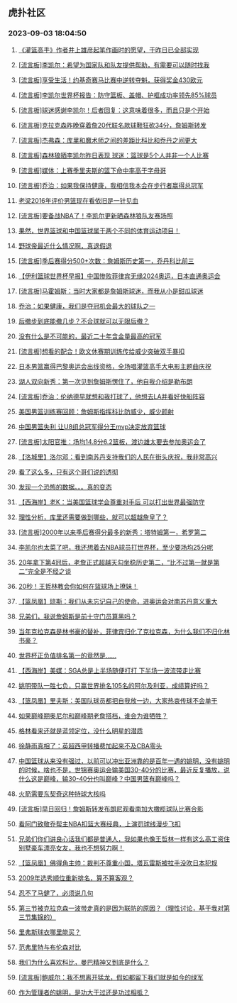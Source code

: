 ## 虎扑社区 
### 2023-09-03 18:04:50

1. [《灌篮高手》作者井上雄彦起笔作画时的愿望，于昨日已全部实现](https://bbs.hupu.com/61969379.html)

2. [[流言板]李凯尔：希望为国家队和队友提供帮助，有需要可以随时找我](https://bbs.hupu.com/61968302.html)

3. [[流言板]享受生活！约基奇赛马比赛中逆转夺魁，获得奖金430欧元](https://bbs.hupu.com/61969869.html)

4. [[流言板]李凯尔世界杯报告：防守篮板、盖帽、护框成功率领先85%球员](https://bbs.hupu.com/61968820.html)

5. [[流言板]球迷感谢李凯尔！后者回复：这意味着很多，而且只是个开始](https://bbs.hupu.com/61970294.html)

6. [[流言板]克拉克森昨晚穿着詹20代联名款球鞋狂砍34分，詹姆斯转发](https://bbs.hupu.com/61967590.html)

7. [[流言板]杰弗森：库里和魔术师之间的差距比科比和乔丹之间更大](https://bbs.hupu.com/61972377.html)

8. [[流言板]森林狼晒李凯尔昨日表现 球迷：篮球是5个人并非一个人比赛](https://bbs.hupu.com/61969093.html)

9. [[流言板]媒体：上赛季里夫斯的篮下命中率高于字母哥](https://bbs.hupu.com/61968373.html)

10. [[流言板]乔治：如果我保持健康，我相信我本会在步行者赢得总冠军](https://bbs.hupu.com/61966626.html)

11. [老梁2016年评价男篮现在看依旧是一针见血](https://bbs.hupu.com/61967385.html)

12. [[流言板]要备战NBA了！李凯尔更新晒森林狼队友赛场照](https://bbs.hupu.com/61968853.html)

13. [果然，世界篮球和中国篮球属于两个不同的体育运动项目！](https://bbs.hupu.com/61970731.html)

14. [野球帝最近什么情况啊，真退假退](https://bbs.hupu.com/61965988.html)

15. [[流言板]季后赛得分500+次数：詹姆斯历史第一，乔丹科比前三](https://bbs.hupu.com/61968251.html)

16. [【伊利篮球世界杯早报】中国惨败菲律宾无缘2024奥运，日本直通奥运会](https://bbs.hupu.com/61962718.html)

17. [[流言板]马霍姆斯：当时大家都是詹姆斯球迷，而我从小是甜瓜球迷](https://bbs.hupu.com/61966996.html)

18. [乔治：如果健康，我们是夺冠机会最大的球队之一](https://bbs.hupu.com/61967296.html)

19. [后撤步到底能撤几步？不合球就可以无限后撤？](https://bbs.hupu.com/61971330.html)

20. [没有什么是不可能的，最近二十年含金量最高的冠军](https://bbs.hupu.com/61969393.html)

21. [[流言板]想看的配合！欧文休赛期训练传给威少突破双手暴扣](https://bbs.hupu.com/61969339.html)

22. [日本男篮赢得巴黎奥运会出线资格，全场唱灌篮高手大电影主题曲庆祝](https://bbs.hupu.com/61971110.html)

23. [湖人双向新秀：第一次见到詹姆斯愣住了，他自我介绍是勒布朗](https://bbs.hupu.com/61972657.html)

24. [[流言板]乔治：伦纳德早就想和我打球了，他想去LA并看好快船阵容](https://bbs.hupu.com/61966382.html)

25. [美国男篮训练赛回顾：詹姆斯指挥科比防威少，威少颜射](https://bbs.hupu.com/61966570.html)

26. [中国男篮失利 让U8组总冠军得分王mvp决定放弃篮球](https://bbs.hupu.com/61966192.html)

27. [[流言板]太阳官推：场均14.8分6.2篮板，渡边雄太要去参加奥运会了](https://bbs.hupu.com/61965841.html)

28. [【洛城里】洛尔邓：看到南苏丹支持我们的人民在街头庆祝，我非常高兴](https://bbs.hupu.com/61971455.html)

29. [看了这么多，只有这个哥们说的透彻](https://bbs.hupu.com/61965294.html)

30. [发现一个恐怖的数据。。。真的变态](https://bbs.hupu.com/61971901.html)

31. [【西海岸】老K：当美国篮球学会尊重对手后 可以打出世界最强防守](https://bbs.hupu.com/61972311.html)

32. [理性分析，库里还需要做到哪些，就可以超越詹皇了？](https://bbs.hupu.com/61971250.html)

33. [[流言板]2000年以来季后赛得分最多的新秀：塔特姆第一，希罗第二](https://bbs.hupu.com/61968113.html)

34. [李凯尔也太菜了吧，我还想着去NBA球员打世界杯，至少要场均25分呢](https://bbs.hupu.com/61972340.html)

35. [20年拿下第4冠后，老詹正式超越天勾坐稳历史第二，“比不过第一就是第二”完全是不经之谈](https://bbs.hupu.com/61969287.html)

36. [20秒！王哲林教会你如何在篮球场上撩妹！](https://bbs.hupu.com/61972088.html)

37. [【篮凤凰】琼斯：我们从未忘记自己的使命，进奥运会对南苏丹意义重大](https://bbs.hupu.com/61972436.html)

38. [兄弟们，我说詹姆斯是前十守门员算黑吗？](https://bbs.hupu.com/61971892.html)

39. [当年克拉克森是林书豪的替补，菲律宾归化了克拉克森，为什么我们不归化林书豪？](https://bbs.hupu.com/61966964.html)

40. [世界杯正负值排名第一的竟然是……](https://bbs.hupu.com/61971893.html)

41. [【西海岸】美媒：SGA总是上半场随便打打 下半场一波流带走比赛](https://bbs.hupu.com/61971637.html)

42. [姚明带队一胜七负，只赢世界排名105名的阿尔及利亚，成绩算好吗？](https://bbs.hupu.com/61971571.html)

43. [【篮凤凰】里夫斯：美国队球员都把自我放一边，大家热衷传球不会单干](https://bbs.hupu.com/61971665.html)

44. [如果巅峰期奥尼尔和巅峰期老詹搭档，谁会为谁牺牲？](https://bbs.hupu.com/61972429.html)

45. [格林看来还就是蓝领定位，没什么明星的潜质](https://bbs.hupu.com/61972489.html)

46. [徐静雨真相了：英超西甲转播费加起来不及CBA零头](https://bbs.hupu.com/61971879.html)

47. [中国篮球从来没有强过，以前可以冲出亚洲靠的是百年一遇的姚明，没有姚明的时候，啥也不是，世锦赛奥运会输美国30-40分的比赛，最近反复播放，说什么这是巅峰，输30-40分也叫巅峰？中国男篮有巅峰吗？](https://bbs.hupu.com/61972083.html)

48. [火箭需要东契奇这种持球大核吗](https://bbs.hupu.com/61972408.html)

49. [[流言板]早日回归！詹姆斯转发布朗尼观看南加大橄榄球队比赛合影](https://bbs.hupu.com/61968813.html)

50. [看阿门致敬乔帮主NBA扣篮大赛经典，上演罚球线漫步飞扣](https://bbs.hupu.com/61972192.html)

51. [兄弟们你们讲良心话我们都是普通人，我如果也像王哲林一样有这么高工资住别墅豪车漂亮女友，我也不想努力啊！](https://bbs.hupu.com/61972147.html)

52. [【篮凤凰】佛得角主帅：裁判不尊重小国，塔瓦雷斯被拉手没吹日本犯规](https://bbs.hupu.com/61971442.html)

53. [2009年选秀顺位重新排名，算不算客观？](https://bbs.hupu.com/61971707.html)

54. [忍不了马健了，必须说几句](https://bbs.hupu.com/61971547.html)

55. [第三节被克拉克森一波带走真的是因为联防的原因？（理性讨论，基于我对第三节集锦的）](https://bbs.hupu.com/61971840.html)

56. [里弗斯球衣哪里能买？](https://bbs.hupu.com/61971704.html)

57. [范弗里特与布伦森对比](https://bbs.hupu.com/61971668.html)

58. [我们为什么喜欢科比，曼巴精神又到底是什么？](https://bbs.hupu.com/61970894.html)

59. [[流言板]鲍威尔：我不想离开猛龙，假如都留下我们就是如今的绿军](https://bbs.hupu.com/61969478.html)

60. [作为管理者的姚明，是功大于过还是功过相抵？](https://bbs.hupu.com/61971657.html)

